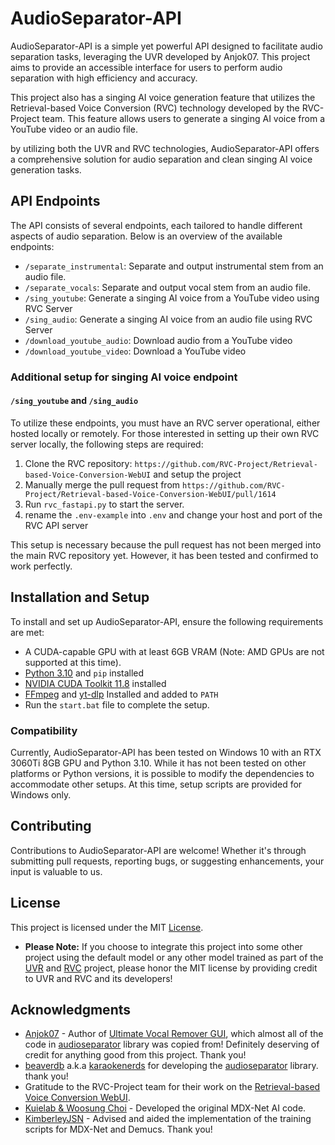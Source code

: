 # AudioSeparator-API

AudioSeparator-API is a simple yet powerful API designed to facilitate audio separation tasks, leveraging the UVR developed by Anjok07. This project aims to provide an accessible interface for users to perform audio separation with high efficiency and accuracy.

This project also has a singing AI voice generation feature that utilizes the Retrieval-based Voice Conversion (RVC) technology developed by the RVC-Project team. This feature allows users to generate a singing AI voice from a YouTube video or an audio file.

by utilizing both the UVR and RVC technologies, AudioSeparator-API offers a comprehensive solution for audio separation and clean singing AI voice generation tasks.

## API Endpoints

The API consists of several endpoints, each tailored to handle different aspects of audio separation. Below is an overview of the available endpoints:

- `/separate_instrumental`: Separate and output instrumental stem from an audio file.
- `/separate_vocals`: Separate and output vocal stem from an audio file.
- `/sing_youtube`: Generate a singing AI voice from a YouTube video using RVC Server
- `/sing_audio`: Generate a singing AI voice from an audio file using RVC Server
- `/download_youtube_audio`: Download audio from a YouTube video
- `/download_youtube_video`: Download a YouTube video

### Additional setup for singing AI voice endpoint

#### `/sing_youtube` and `/sing_audio`

To utilize these endpoints, you must have an RVC server operational, either hosted locally or remotely. For those interested in setting up their own RVC server locally, the following steps are required:

1. Clone the RVC repository: `https://github.com/RVC-Project/Retrieval-based-Voice-Conversion-WebUI` and setup the project
2. Manually merge the pull request from `https://github.com/RVC-Project/Retrieval-based-Voice-Conversion-WebUI/pull/1614`
3. Run `rvc_fastapi.py` to start the server.
4. rename the `.env-example` into `.env` and change your host and port of the RVC API server

This setup is necessary because the pull request has not been merged into the main RVC repository yet. However, it has been tested and confirmed to work perfectly.

## Installation and Setup

To install and set up AudioSeparator-API, ensure the following requirements are met:

- A CUDA-capable GPU with at least 6GB VRAM (Note: AMD GPUs are not supported at this time).
- [Python 3.10](https://www.python.org/downloads/release/python-3100/) and `pip` installed
- [NVIDIA CUDA Toolkit 11.8](https://developer.nvidia.com/cuda-11-8-0-download-archive) installed
- [FFmpeg](https://www.gyan.dev/ffmpeg/builds/) and [yt-dlp](https://github.com/yt-dlp/yt-dlp) Installed and added to `PATH`
- Run the `start.bat` file to complete the setup.

### Compatibility

Currently, AudioSeparator-API has been tested on Windows 10 with an RTX 3060Ti 8GB GPU and Python 3.10. While it has not been tested on other platforms or Python versions, it is possible to modify the dependencies to accommodate other setups. At this time, setup scripts are provided for Windows only.

## Contributing

Contributions to AudioSeparator-API are welcome! Whether it's through submitting pull requests, reporting bugs, or suggesting enhancements, your input is valuable to us.

## License

This project is licensed under the MIT [License](LICENSE).

- **Please Note:** If you choose to integrate this project into some other project using the default model or any other model trained as part of the [UVR](https://github.com/Anjok07/ultimatevocalremovergui) and [RVC](https://github.com/RVC-Project/Retrieval-based-Voice-Conversion-WebUI) project, please honor the MIT license by providing credit to UVR and RVC and its developers!

## Acknowledgments

- [Anjok07](https://github.com/Anjok07) - Author of [Ultimate Vocal Remover GUI](https://github.com/Anjok07/ultimatevocalremovergui), which almost all of the code in [audioseparator](https://github.com/karaokenerds/python-audio-separator) library was copied from! Definitely deserving of credit for anything good from this project. Thank you!
- [beaverdb](https://github.com/beveradb) a.k.a [karaokenerds](https://github.com/karaokenerds) for developing the [audioseparator](https://github.com/karaokenerds/python-audio-separator) library. thank you!
- Gratitude to the RVC-Project team for their work on the [Retrieval-based Voice Conversion WebUI](https://github.com/RVC-Project/Retrieval-based-Voice-Conversion-WebUI).
- [Kuielab & Woosung Choi](https://github.com/kuielab) - Developed the original MDX-Net AI code.
- [KimberleyJSN](https://github.com/KimberleyJensen) - Advised and aided the implementation of the training scripts for MDX-Net and Demucs. Thank you!
